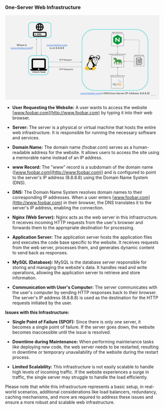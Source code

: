 ### 0ne-Server Web Infrastructure
[![](https://raw.githubusercontent.com/tkirwa/alx-system_engineering-devops/master/0x09-web_infrastructure_design/images/0-simple_web_stack.jpg)](https://raw.githubusercontent.com/tkirwa/alx-system_engineering-devops/master/0x09-web_infrastructure_design/images/0-simple_web_stack.jpg)
*   **User Requesting the Website:** A user wants to access the website [www.foobar.com](http://www.foobar.com) by typing it into their web browser.
    
*   **Server:** The server is a physical or virtual machine that hosts the entire web infrastructure. It is responsible for running the necessary software and services.
    
*   **Domain Name:** The domain name (foobar.com) serves as a human-readable address for the website. It allows users to access the site using a memorable name instead of an IP address.
    
*   **www Record:** The "www" record is a subdomain of the domain name ([www.foobar.com](http://www.foobar.com)) and is configured to point to the server's IP address (8.8.8.8) using the Domain Name System (DNS).
    
*   **DNS:** The Domain Name System resolves domain names to their corresponding IP addresses. When a user enters [www.foobar.com](http://www.foobar.com) in their browser, the DNS translates it to the server's IP address, enabling the connection.
    
*   **Nginx (Web Server):** Nginx acts as the web server in this infrastructure. It receives incoming HTTP requests from the user's browser and forwards them to the appropriate destination for processing.
    
*   **Application Server:** The application server hosts the application files and executes the code base specific to the website. It receives requests from the web server, processes them, and generates dynamic content to send back as responses.
    
*   **MySQL (Database):** MySQL is the database server responsible for storing and managing the website's data. It handles read and write operations, allowing the application server to retrieve and store information.
    
*   **Communication with User's Computer:** The server communicates with the user's computer by sending HTTP responses back to their browser. The server's IP address (8.8.8.8) is used as the destination for the HTTP requests initiated by the user.

**Issues with this Infrastructure:**

*   **Single Point of Failure (SPOF):** Since there is only one server, it becomes a single point of failure. If the server goes down, the website becomes inaccessible until the issue is resolved.
    
*   **Downtime during Maintenance:** When performing maintenance tasks like deploying new code, the web server needs to be restarted, resulting in downtime or temporary unavailability of the website during the restart process.
    
*   **Limited Scalability:** This infrastructure is not easily scalable to handle high levels of incoming traffic. If the website experiences a surge in traffic, the single server may struggle to handle the load efficiently.


Please note that while this infrastructure represents a basic setup, in real-world scenarios, additional considerations like load balancers, redundancy, caching mechanisms, and more are required to address these issues and ensure a more robust and scalable web infrastructure.